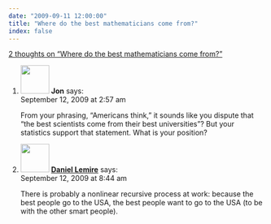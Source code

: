 ```yaml
---
date: "2009-09-11 12:00:00"
title: "Where do the best mathematicians come from?"
index: false
---
```


[2 thoughts on &ldquo;Where do the best mathematicians come from?&rdquo;](/lemire/blog/2009/09-11-where-do-the-best-mathematicians-come-from)

<ol class="comment-list">
<li id="comment-51497" class="comment even thread-even depth-1">
<div class="comment-author vcard">
<img alt src="https://secure.gravatar.com/avatar/8616f9fc7c781715dad69074ba8a1f16?s=56&#038;d=mm&#038;r=g" srcset="https://secure.gravatar.com/avatar/8616f9fc7c781715dad69074ba8a1f16?s=112&#038;d=mm&#038;r=g 2x" class="avatar avatar-56 photo" height="56" width="56" decoding="async" /> <b class="fn">Jon</b> <span class="says">says:</span> </div>
<div class="comment-metadata"><time datetime="2009-09-12T02:57:19+00:00">September 12, 2009 at 2:57 am</time></a> </div>
<div class="comment-content">
<p>From your phrasing, &ldquo;Americans think,&rdquo; it sounds like you dispute that &ldquo;the best scientists come from their best universities&rdquo;? But your statistics support that statement. What is your position?</p>
</div>
</li>
<li id="comment-51498" class="comment byuser comment-author-lemire bypostauthor odd alt thread-odd thread-alt depth-1">
<div class="comment-author vcard">
<img alt src="https://secure.gravatar.com/avatar/2ca999bef9535950f5b84281a4dab006?s=56&#038;d=mm&#038;r=g" srcset="https://secure.gravatar.com/avatar/2ca999bef9535950f5b84281a4dab006?s=112&#038;d=mm&#038;r=g 2x" class="avatar avatar-56 photo" height="56" width="56" decoding="async" /> <b class="fn"><a href="https://lemire.me/blog/" class="url" rel="ugc">Daniel Lemire</a></b> <span class="says">says:</span> </div>
<div class="comment-metadata"><time datetime="2009-09-12T08:44:41+00:00">September 12, 2009 at 8:44 am</time></a> </div>
<div class="comment-content">
<p>There is probably a nonlinear recursive process at work: because the best people go to the USA, the best people want to go to the USA (to be with the other smart people).</p>
</div>
</li>
</ol>
